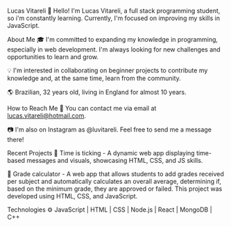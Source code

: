 Lucas Vitareli
👋 Hello! I'm Lucas Vitareli, a full stack programming student, so i'm constantly learning. Currently, I'm focused on improving my skills in JavaScript.

About Me
🎓 I'm committed to expanding my knowledge in programming, especially in web development. I'm always looking for new challenges and opportunities to learn and grow.

💡 I'm interested in collaborating on beginner projects to contribute my knowledge and, at the same time, learn from the community.

🌎 Brazilian, 32 years old, living in England for almost 10 years.

How to Reach Me
📧 You can contact me via email at lucas.vitareli@hotmail.com.

📷 I'm also on Instagram as @luvitareli. Feel free to send me a message there!

Recent Projects
🚀 Time is ticking - A dynamic web app displaying time-based messages and visuals, showcasing HTML, CSS, and JS skills.

🔧 Grade calculator - A web app that allows students to add grades received per subject and automatically calculates an overall average, determining if, based on the minimum grade, they are approved or failed.
                      This project was developed using HTML, CSS, and JavaScript.

Technologies
⚙️ JavaScript | HTML | CSS | Node.js | React | MongoDB | C++ 





